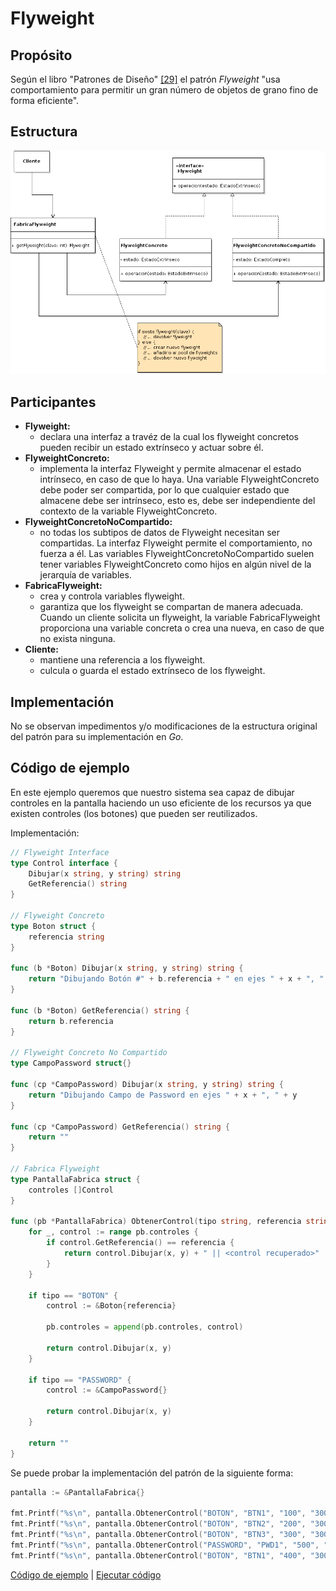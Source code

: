 # Flyweight

## Propósito

Según el libro "Patrones de Diseño" [\[29\]](../../../recursos.md) el patrón _Flyweight_ "usa comportamiento para permitir un gran número de objetos de grano fino de forma eficiente".

## Estructura

![](../../../.gitbook/assets/flyweight.png)

## Participantes

* **Flyweight:**
  * declara una interfaz a travéz de la cual los flyweight concretos pueden recibir un estado extrínseco y actuar sobre él.
* **FlyweightConcreto:**
  * implementa la interfaz Flyweight y permite almacenar el estado intrínseco, en caso de que lo haya. Una variable FlyweightConcreto debe poder ser compartida, por lo que cualquier estado que almacene debe ser intrínseco, esto es, debe ser independiente del contexto de la variable FlyweightConcreto.
* **FlyweightConcretoNoCompartido:**
  * no todas los subtipos de datos de Flyweight necesitan ser compartidas. La interfaz Flyweight permite el comportamiento, no fuerza a él. Las variables FlyweightConcretoNoCompartido suelen tener variables FlyweightConcreto como hijos en algún nivel de la jerarquía de variables.
* **FabricaFlyweight:**
  * crea y controla variables flyweight.
  * garantiza  que los flyweight se compartan de manera adecuada. Cuando un cliente solicita un flyweight, la variable FabricaFlyweight proporciona una variable concreta o crea una nueva, en caso de que no exista ninguna.
* **Cliente:**
  * mantiene una referencia a los flyweight.
  * culcula o guarda el estado extrínseco de los flyweight.

## Implementación

No se observan impedimentos y/o modificaciones de la estructura original del patrón para su implementación en _Go_.

## Código de ejemplo

En este ejemplo queremos que nuestro sistema sea capaz de dibujar controles en la pantalla haciendo un uso eficiente de los recursos ya que existen controles \(los botones\) que pueden ser reutilizados.

Implementación:

```go
// Flyweight Interface
type Control interface {
    Dibujar(x string, y string) string
    GetReferencia() string
}

// Flyweight Concreto
type Boton struct {
    referencia string
}

func (b *Boton) Dibujar(x string, y string) string {
    return "Dibujando Botón #" + b.referencia + " en ejes " + x + ", " + y
}

func (b *Boton) GetReferencia() string {
    return b.referencia
}

// Flyweight Concreto No Compartido
type CampoPassword struct{}

func (cp *CampoPassword) Dibujar(x string, y string) string {
    return "Dibujando Campo de Password en ejes " + x + ", " + y
}

func (cp *CampoPassword) GetReferencia() string {
    return ""
}

// Fabrica Flyweight
type PantallaFabrica struct {
    controles []Control
}

func (pb *PantallaFabrica) ObtenerControl(tipo string, referencia string, x string, y string) string {
    for _, control := range pb.controles {
        if control.GetReferencia() == referencia {
            return control.Dibujar(x, y) + " || <control recuperado>"
        }
    }

    if tipo == "BOTON" {
        control := &Boton{referencia}

        pb.controles = append(pb.controles, control)

        return control.Dibujar(x, y)
    }

    if tipo == "PASSWORD" {
        control := &CampoPassword{}

        return control.Dibujar(x, y)
    }

    return ""
}
```

Se puede probar la implementación del patrón de la siguiente forma:

```go
pantalla := &PantallaFabrica{}

fmt.Printf("%s\n", pantalla.ObtenerControl("BOTON", "BTN1", "100", "300"))
fmt.Printf("%s\n", pantalla.ObtenerControl("BOTON", "BTN2", "200", "300"))
fmt.Printf("%s\n", pantalla.ObtenerControl("BOTON", "BTN3", "300", "300"))
fmt.Printf("%s\n", pantalla.ObtenerControl("PASSWORD", "PWD1", "500", "300"))
fmt.Printf("%s\n", pantalla.ObtenerControl("BOTON", "BTN1", "400", "300"))
```

[Código de ejemplo](https://github.com/danielspk/designpatternsingo/tree/master/patrones/estructurales/flyweight) \| [Ejecutar código](https://play.golang.org/p/o1TA4FcaAmD)


